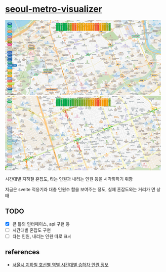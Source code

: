 # [seoul-metro-visualizer](https://metro.0ch.me)

![Seoul Metro Visualizer](/preview/main.png)
![Seoul Metro Visualizer](/preview/filtered.png)

시간대별 지하철 혼잡도, 타는 인원과 내리는 인원 등을 시각화하기 위함

지금은 svelte 적응기라 대충 인원수 합을 보여주는 정도, 실제 혼잡도와는 거리가 먼 상태

## TODO

- [x] 큰 틀의 인터페이스, api 구현 등
- [ ] 시간대별 혼잡도 구현
- [ ] 타는 인원, 내리는 인원 따로 표시

## references

- [서울시 지하철 호선별 역별 시간대별 승하차 인원 정보](https://data.seoul.go.kr/dataList/OA-12252/S/1/datasetView.do)
